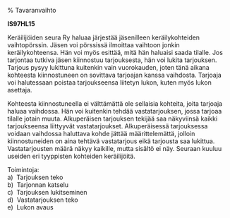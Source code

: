% Tavaranvaihto
<!-- Arvosanamaksimi: 5 -->
<!-- Vaikeustaso: Keskitasoa -->

**IS97HL15**

Keräilijöiden seura Ry haluaa järjestää jäsenilleen keräilykohteiden
vaihtopörssin. Jäsen voi pörssissä ilmoittaa vaihtoon jonkin
keräilykohteensa. Hän voi myös esittää, mitä hän haluaisi saada tilalle.
Jos tarjontaa tutkiva jäsen kiinnostuu tarjouksesta, hän voi lukita
tarjouksen. Tarjous pysyy lukittuna kuitenkin vain vuorokauden, joten
tänä aikana kohteesta kiinnostuneen on sovittava tarjoajan kanssa
vaihdosta. Tarjoaja voi halutessaan poistaa tarjoukseensa liitetyn
lukon, kuten myös lukon asettaja.

Kohteesta kiinnostuneella ei välttämättä ole sellaisia kohteita, joita
tarjoaja haluaa vaihdossa. Hän voi kuitenkin tehdää vastatarjouksen,
jossa tarjoaa tilalle jotain muuta. Alkuperäisen tarjouksen tekijää saa
näkyviinsä kaikki tarjoukseensa liittyyvät vastatarjoukset.
Alkuperäisessä tarjouksessa voidaan vaihdossa haluttava kohde jättää
määrittelemättä, jolloin kiinnostuneiden on aina tehtävä vastatarjous
eikä tarjousta saa lukittua. Vastatarjousten määrä näkyy kaikille, mutta
sisältö ei näy. Seuraan kuuluu useiden eri tyyppisten kohteiden
keräilijöitä.

Toimintoja: \
a)  Tarjouksen teko \
b)  Tarjonnan katselu \
c)  Tarjouksen lukitseminen \
d)  Vastatarjouksen teko \
e)  Lukon avaus \
 
